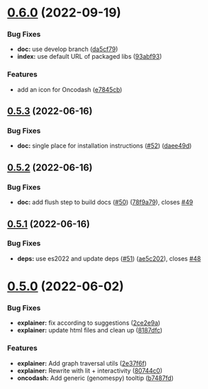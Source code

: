 # [0.6.0](https://github.com/oncodash/oncodash/compare/v0.5.3...v0.6.0) (2022-09-19)


### Bug Fixes

* **doc:** use develop branch ([da5cf79](https://github.com/oncodash/oncodash/commit/da5cf79ef9a6c47928c763178eab431a0d085b5f))
* **index:** use default URL of packaged libs ([93abf93](https://github.com/oncodash/oncodash/commit/93abf9319bac8b01aba63ec1c9b61ff9224a846c))


### Features

* add an icon for Oncodash ([e7845cb](https://github.com/oncodash/oncodash/commit/e7845cb32aa3d70fac3e738bb93ea3f70216523e))



## [0.5.3](https://github.com/oncodash/oncodash/compare/v0.5.2...v0.5.3) (2022-06-16)


### Bug Fixes

* **doc:** single place for installation instructions ([#52](https://github.com/oncodash/oncodash/issues/52)) ([daee49d](https://github.com/oncodash/oncodash/commit/daee49dd3d63c425e70a899f05fd972295762576))



## [0.5.2](https://github.com/oncodash/oncodash/compare/v0.5.1...v0.5.2) (2022-06-16)


### Bug Fixes

* **doc:** add flush step to build docs ([#50](https://github.com/oncodash/oncodash/issues/50)) ([78f9a79](https://github.com/oncodash/oncodash/commit/78f9a79f74b9e22eb18e4949f0fd9da98a379fdf)), closes [#49](https://github.com/oncodash/oncodash/issues/49)



## [0.5.1](https://github.com/oncodash/oncodash/compare/v0.5.0...v0.5.1) (2022-06-16)


### Bug Fixes

* **deps:** use es2022 and update deps ([#51](https://github.com/oncodash/oncodash/issues/51)) ([ae5c202](https://github.com/oncodash/oncodash/commit/ae5c202f000f815bb38253eb99709b5a45f0d697)), closes [#48](https://github.com/oncodash/oncodash/issues/48)



# [0.5.0](https://github.com/oncodash/oncodash/compare/v0.4.0...v0.5.0) (2022-06-02)


### Bug Fixes

* **explainer:** fix according to suggestions ([2ce2e9a](https://github.com/oncodash/oncodash/commit/2ce2e9aace284d95c1f5a1a28971729b87dead9a))
* **explainer:** update html files and clean up ([8187dfc](https://github.com/oncodash/oncodash/commit/8187dfc2d5c3bb7576e94499383b57ee59c5ffd6))


### Features

* **explainer:** Add graph traversal utils ([2e37f6f](https://github.com/oncodash/oncodash/commit/2e37f6f3113f7ae5839eb406cdf44fcd61bfff93))
* **explainer:** Rewrite with lit + interactivity ([80744c0](https://github.com/oncodash/oncodash/commit/80744c091bb41a7d44d22e20a43509abd32d4dd4))
* **oncodash:** Add generic (genomespy) tooltip ([b7487fd](https://github.com/oncodash/oncodash/commit/b7487fd1a7c50d6c0b345c7c544ce4e04694c06b))



